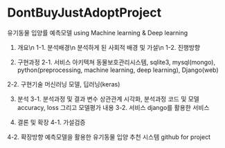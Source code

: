 # DontBuyJustAdoptProject
유기동물 입양률 예측모델 using Machine learning & Deep learning
1. 개요\n
1-1. 분석배경\n
분석하게 된 사회적 배경 및 가설\n
1-2. 진행방향

2. 구현과정
2-1. 서비스 아키텍쳐
동물보호관리시스템, sqlite3, mysql(mongo), python(preprocessing, machine learning, deep learning), Django(web)

2-2. 구현기술
머신러닝 모델, 딥러닝(keras)


3. 분석
3-1. 분석과정 및 결과
변수 상관관계 시각화, 분석과정 코드 및 모델 accuracy, loss 그리고 모델평가 내용
3-2. 서비스
django를 활용한 서비스

4. 결론 및 확장
4-1. 가설검증

4-2. 확장방향
예측모델을 활용한 유기동물 입양 추천 시스템
github for project 
